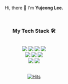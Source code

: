 
<p align="center"> Hi, there 👋 I'm <strong>Yujeong Lee.</strong></p>
<br/>

<h3 align="center">My Tech Stack 🛠</h3>
<br/>
<div align="center">
<img src="https://img.shields.io/badge/HTML5-E34F26?style=for-the-badge&logo=JavaScript&logoColor=white"/> 
<img src="https://img.shields.io/badge/CSS3-1572B6?style=for-the-badge&logo=JavaScript&logoColor=white"/> 
<img src="https://img.shields.io/badge/Sass-CC6699?style=for-the-badge&logo=Sass&logoColor=white"/> 
<img src="https://img.shields.io/badge/Less-1D365D?style=for-the-badge&logo=Less&logoColor=white"/>  <br/>
<img src="https://img.shields.io/badge/JavaScript-ffb13b?style=for-the-badge&logo=JavaScript&logoColor=black"/>
<img src="https://img.shields.io/badge/React-61DAFB?style=for-the-badge&logo=React&logoColor=black"/> 
<img src="https://img.shields.io/badge/Redux-764ABC?style=for-the-badge&logo=Redux&logoColor=white"/> <br/>
<img src="https://img.shields.io/badge/Node.JS-339933?style=for-the-badge&logo=Node.js&logoColor=white"/> 
<img src="https://img.shields.io/badge/MongoDB-47A248?style=for-the-badge&logo=MongoDB&logoColor=white"/> 

</div>

<br/>
<div align="center">

[![Hits](https://hits.seeyoufarm.com/api/count/incr/badge.svg?url=https%3A%2F%2Fgithub.com%2Fthisyujeong&count_bg=%23FF4242&title_bg=%23000000&icon=&icon_color=%23E7E7E7&title=hits&edge_flat=true)](https://hits.seeyoufarm.com)

</div>
